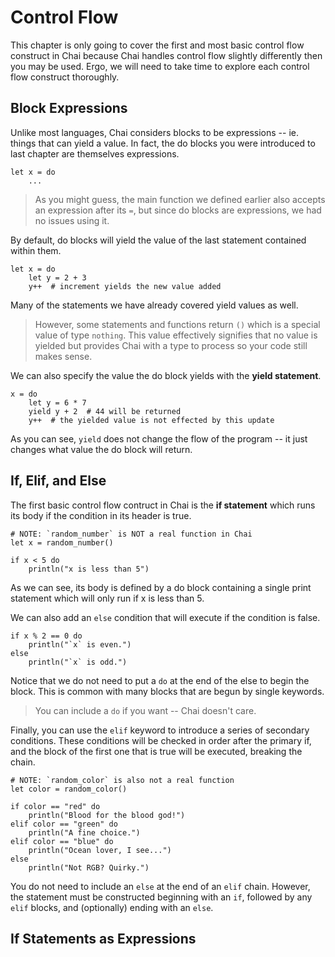 # Control Flow

This chapter is only going to cover the first and most basic control flow
construct in Chai because Chai handles control flow slightly differently then
you may be used.  Ergo, we will need to take time to explore each control flow
construct thoroughly.

## Block Expressions

Unlike most languages, Chai considers blocks to be expressions -- ie. things
that can yield a value.  In fact, the do blocks you were introduced to last
chapter are themselves expressions.

    let x = do
        ...

> As you might guess, the main function we defined earlier also accepts an
> expression after its `=`, but since do blocks are expressions, we had no
> issues using it. 

By default, do blocks will yield the value of the last statement contained
within them.  

    let x = do
        let y = 2 + 3
        y++  # increment yields the new value added

Many of the statements we have already covered yield values as well.  

> However, some statements and functions return `()` which is a special value of
> type `nothing`.  This value effectively signifies that no value is yielded but
> provides Chai with a type to process so your code still makes sense.

We can also specify the value the do block yields with the **yield statement**.

    x = do
        let y = 6 * 7
        yield y + 2  # 44 will be returned
        y++  # the yielded value is not effected by this update

As you can see, `yield` does not change the flow of the program -- it just
changes what value the do block will return.

## If, Elif, and Else

The first basic control flow contruct in Chai is the **if statement** which runs
its body if the condition in its header is true.

    # NOTE: `random_number` is NOT a real function in Chai
    let x = random_number()  

    if x < 5 do
        println("x is less than 5")

As we can see, its body is defined by a do block containing a single print
statement which will only run if x is less than 5.

We can also add an `else` condition that will execute if the condition is false.

    if x % 2 == 0 do
        println("`x` is even.")
    else
        println("`x` is odd.")

Notice that we do not need to put a `do` at the end of the else to begin the
block. This is common with many blocks that are begun by single keywords.  

> You can include a `do` if you want -- Chai doesn't care.

Finally, you can use the `elif` keyword to introduce a series of secondary
conditions. These conditions will be checked in order after the primary if, and
the block of the first one that is true will be executed, breaking the chain.

    # NOTE: `random_color` is also not a real function
    let color = random_color()

    if color == "red" do
        println("Blood for the blood god!")
    elif color == "green" do
        println("A fine choice.")
    elif color == "blue" do
        println("Ocean lover, I see...")
    else
        println("Not RGB? Quirky.")

You do not need to include an `else` at the end of an `elif` chain.  However,
the statement must be constructed beginning with an `if`, followed by any `elif`
blocks, and (optionally) ending with an `else`.

## If Statements as Expressions


    
